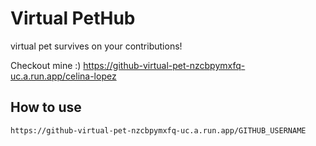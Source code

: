 # Virtual PetHub
virtual pet survives on your contributions!

Checkout mine :) https://github-virtual-pet-nzcbpymxfq-uc.a.run.app/celina-lopez


## How to use
`https://github-virtual-pet-nzcbpymxfq-uc.a.run.app/GITHUB_USERNAME`

